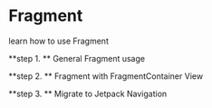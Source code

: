 # Fragment

learn how to use Fragment

**step 1. **
General Fragment usage

**step 2. **
Fragment with FragmentContainer View

**step 3. **
Migrate to Jetpack Navigation
